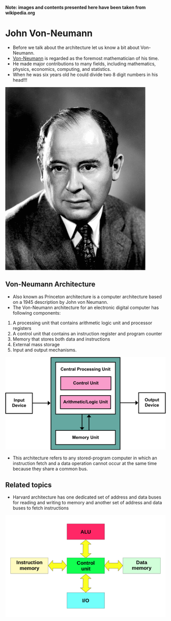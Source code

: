 **Note: images and contents presented here have been taken from wikipedia.org**

# John Von-Neumann 

- Before we talk about the architecture let us know a bit about Von-Neumann.
- [Von-Neumann](https://en.wikipedia.org/wiki/John_von_Neumann ) is regarded as the foremost mathematician of his time. 
- He made major contributions to many fields, including mathematics, physics, economics, computing, and statistics.
- When he was six years old he could divide two 8 digit numbers in his head!!! 

![John von Nuemann](../figs/JohnvonNeumann.gif "John von Neumann")


## Von-Neumann Architecture

- Also known as Princeton architecture is a computer architecture based on a 1945 description by John von Neumann.
- The Von-Neumann architecture for an electronic digital computer has following components:

1. A processing unit that contains arithmetic logic unit and processor registers
2. A control unit that contains an instruction register and program counter
3. Memory that stores both data and instructions
4. External mass storage
5. Input and output mechanisms.

![Von-Neumann Architecture](../figs/Von_Neumann_Architecture.png "Von-Neumann Architecture")

- This architecture refers to any stored-program computer in which an instruction fetch and a data operation cannot occur at the same time because they share a common bus.


## Related topics

- Harvard architecture has one dedicated set of address and data buses for reading and writing to memory and another set of address and data buses to fetch instructions

![Harvard architecture](../figs/Harvard_architecture.png "Harvard architecture")


